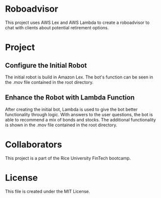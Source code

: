 # Roboadvisor

This project uses AWS Lex and AWS Lambda to create a roboadvisor to chat with clients about potential retirement options.

# Project

## Configure the Initial Robot

The initial robot is build in Amazon Lex.  The bot's function can be seen in the .mov file contained in the root directory.

## Enhance the Robot with Lambda Function

After creating the initial bot, Lambda is used to give the bot better functionality through logic.  With answers to the user questions, the bot is able to recommend a mix of bonds and stocks.  The additional functionality is shown in the .mov file contained in the root directory.

# Collaborators 

This project is a part of the Rice University FinTech bootcamp.

# License

This file is created under the MIT License.
